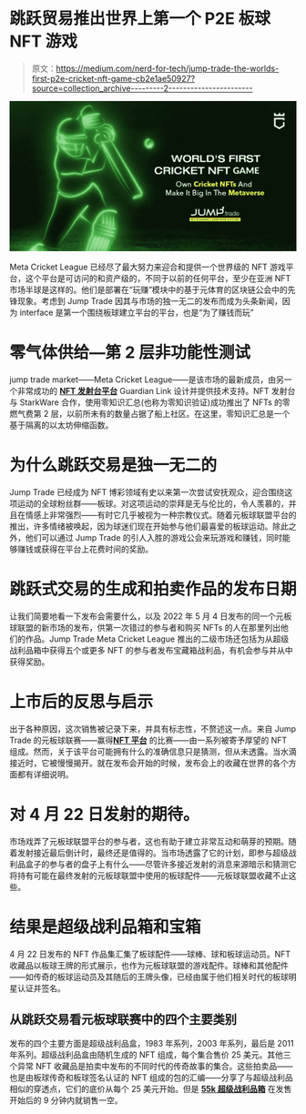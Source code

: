 # 跳跃贸易推出世界上第一个 P2E 板球 NFT 游戏

> 原文：<https://medium.com/nerd-for-tech/jump-trade-the-worlds-first-p2e-cricket-nft-game-cb2e1ae50927?source=collection_archive---------2----------------------->

![](img/0e6d9fdba4aa22b207347778a579ea0c.png)

Meta Cricket League 已经尽了最大努力来迎合和提供一个世界级的 NFT 游戏平台，这个平台是可访问的和资产级的，不同于以前的任何平台，至少在亚洲 NFT 市场半球是这样的。他们是部署在“玩赚”模块中的基于元体育的区块链公会中的先锋现象。考虑到 Jump Trade 因其与市场的独一无二的发布而成为头条新闻，因为 interface 是第一个围绕板球建立平台的平台，也是“为了赚钱而玩”

# 零气体供给—第 2 层非功能性测试

jump trade market——Meta Cricket League——是该市场的最新成员，由另一个非常成功的 [**NFT 发射台平台**](https://www.guardianlink.io/) Guardian Link 设计并提供技术支持。NFT 发射台与 StarkWare 合作，使用零知识汇总(也称为零知识验证)成功推出了 NFTs 的零燃气费第 2 层，以前所未有的数量占据了船上社区。在这里，零知识汇总是一个基于隔离的以太坊伸缩函数。

# 为什么跳跃交易是独一无二的

Jump Trade 已经成为 NFT 博彩领域有史以来第一次尝试安抚观众，迎合围绕这项运动的全球粉丝群——板球。对这项运动的崇拜是无与伦比的，令人羡慕的，并且在情感上非常强烈——有时它几乎被视为一种宗教仪式。随着元板球联盟平台的推出，许多情绪被唤起，因为球迷们现在开始参与他们最喜爱的板球运动。除此之外，他们可以通过 Jump Trade 的引人入胜的游戏公会来玩游戏和赚钱，同时能够赚钱或获得在平台上花费时间的奖励。

# 跳跃式交易的生成和拍卖作品的发布日期

让我们简要地看一下发布会需要什么，以及 2022 年 5 月 4 日发布的同一个元板球联盟的新市场的发布，供第一次错过的参与者和购买 NFTs 的人在那里列出他们的作品。Jump Trade Meta Cricket League 推出的二级市场还包括为从超级战利品箱中获得五个或更多 NFT 的参与者发布宝藏箱战利品，有机会参与并从中获得奖励。

# 上市后的反思与启示

出于各种原因，这次销售被记录下来，并具有标志性，不赘述这一点。来自 Jump Trade 的元板球联赛——赢得[**NFT 平台**](https://www.jump.trade/) 的比赛——由一系列被寄予厚望的 NFT 组成。然而，关于该平台可能拥有什么的准确信息只是猜测，但从未透露。当水滴接近时，它被慢慢揭开。就在发布会开始的时候，发布会上的收藏在世界的各个方面都有详细说明。

# 对 4 月 22 日发射的期待。

市场戏弄了元板球联盟平台的参与者，这也有助于建立非常互动和萌芽的预期。随着发射接近最后倒计时，最终还是值得的。当市场透露了它的计划，即参与超级战利品盒子的参与者的盘子上有什么——尽管许多接近发射的消息来源暗示和猜测它将持有可能在最终发射的元板球联盟中使用的板球配件——元板球联盟收藏不止这些。

# 结果是超级战利品箱和宝箱

4 月 22 日发布的 NFT 作品集汇集了板球配件——球棒、球和板球运动员。NFT 收藏品以板球王牌的形式展示，也作为元板球联盟的游戏配件。球棒和其他配件——如传奇的板球运动员及其随后的王牌头像，已经由属于他们相关时代的板球明星认证并签名。

## 从跳跃交易看元板球联赛中的四个主要类别

发布的四个主要方面是超级战利品盒，1983 年系列，2003 年系列，最后是 2011 年系列。超级战利品盒由随机生成的 NFT 组成，每个集合售价 25 美元。其他三个异常 NFT 收藏品是拍卖中发布的不同时代的传奇故事的集合。这些拍卖品——也是由板球传奇和板球签名认证的 NFT 组成的包的汇编——分享了与超级战利品相似的穿透点，它们的底价从每个 25 美元开始。但是 [**55k 超级战利品箱**](https://mcl.jump.trade/) 在发售开始后的 9 分钟内就销售一空。